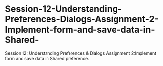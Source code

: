 # Session-12-Understanding-Preferences-Dialogs-Assignment-2-Implement-form-and-save-data-in-Shared-
Session 12: Understanding Preferences &amp; Dialogs Assignment 2:Implement form and save data in Shared preference.
